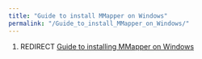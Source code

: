```yaml
---
title: "Guide to install MMapper on Windows"
permalink: "/Guide_to_install_MMapper_on_Windows/"
---
```


1.  REDIRECT [Guide to installing MMapper on
    Windows](Guide_to_installing_MMapper_on_Windows "wikilink")